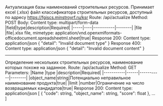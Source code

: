 Актуализация базы наименований строительных ресурсов.
Принимает excel (.xlsx) файл классификатора строительных ресурсов, доступный по адресу https://fgiscs.minstroyrf.ru/ksr
Route: /api/actualize
Method: POST
Body:
    Content type: multipart/form-data
    |field|type|description|Required|
    |-----|----|-----------|--------|
    |file |file|.xlsx file, mimetype: application/vnd.openxmlformats-officedocument.spreadsheetml.sheet|true|
Response 200:
    Content type: application/json
    {
        "detail": "Invalid document type"
    }
Response 400:
    Content type: application/json
    {
        "detail": "Invalid document content"
    }

---

Определение нескольких строительных ресурсов, наименование которых похоже на заданное.
Route: /api/actualize
Method: GET
Parameters:
    |Name       |type  |description|Required|
    |-----------|------|-----------|--------|
    |object_name|string|Потенциально неправильное наименование продукта|true|
    |limit      |number|Ограничение на число возвращаемых кандидатов|true|
Response 200:
    Content type: application/json
    [
        {
            "code": string,
            "object_name": string,
            "score": float
        },
        ...
    ]

